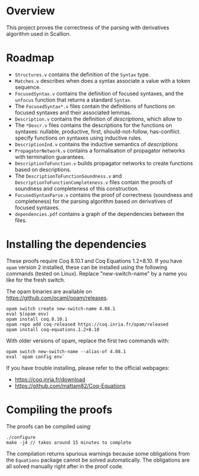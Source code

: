 # Overview

This project proves the correctness of the parsing with derivatives
algorithm used in Scallion.

# Roadmap

* `Structures.v` contains the definition of the `Syntax` type.
* `Matches.v` describes when does a syntax associate a value with a token sequence.
* `FocusedSyntax.v` contains the definition of focused syntaxes, and the `unfocus` function that returns a standard `Syntax`.
* The `FocusedSyntax*.v` files contain the definitions of functions on
  focused syntaxes and their associated lemmas.
* `Description.v` contains the definition of *descriptions*, which allow to
* The `*Descr.v` files contains the descriptions for the functions on syntaxes: nullable, productive, first, should-not-follow, has-conflict.
  specify functions on syntaxes using inductive rules.
* `DescriptionInd.v` contains the inductive semantics of *descriptions*
* `PropagatorNetwork.v` contains a formalisation of propagator networks with
  termination guarantees.
* `DescriptionToFunction.v` builds propagator networks to create functions
  based on descriptions.
* The `DescriptionToFunctionSoundness.v` and `DescriptionToFunctionCompleteness.v` files contain the proofs of soundness
  and completeness of this construction.
* `FocusedSyntaxParse.v` contains the proof of correctness (soundness and
  completeness) for the parsing algorithm based on derivatives of focused syntaxes.
* `dependencies.pdf` contains a graph of the dependencies between the files.


# Installing the dependencies

These proofs require Coq 8.10.1 and Coq Equations 1.2+8.10. If you have `opam`
version 2 installed, these can be installed using the following commands (tested
on Linux). Replace "new-switch-name" by a name you like for the fresh switch.

The opam binaries are available on https://github.com/ocaml/opam/releases.

```
opam switch create new-switch-name 4.08.1
eval $(opam env)
opam install coq.8.10.1
opam repo add coq-released https://coq.inria.fr/opam/released
opam install coq-equations.1.2+8.10
```

With older versions of opam, replace the first two commands with:

```
opam switch new-switch-name --alias-of 4.08.1
eval `opam config env`
```


If you have trouble installing, please refer to the official webpages:
* https://coq.inria.fr/download
* https://github.com/mattam82/Coq-Equations


# Compiling the proofs

The proofs can be compiled using:

```
./configure
make -j4 // takes around 15 minutes to complete
```

The compilation returns spurious warnings because some obligations from the
`Equations` package cannot be solved automatically. The obligations are all
solved manually right after in the proof code.
